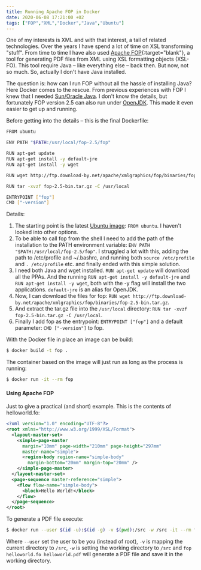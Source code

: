 ```yaml
---
title: Running Apache FOP in Docker
date: 2020-06-08 17:21:00 +02
tags: ["FOP","XML","Docker","Java","Ubuntu"]
---
```


One of my interests is XML and with that interest, a tail of related technologies. Over the years I have spend a lot of time on XSL transforming "stuff".
From time to time I have also used [Apache FOP](https://xmlgraphics.apache.org/fop/){:target="blank"}, a tool for generating PDF files from XML using XSL formatting objects (XSL-FO).
This tool require Java – like everything else – back then. But now, not so much. So, actually I don't have Java installed.

The question is: how can I run FOP without all the hassle of installing Java? Here Docker comes to the rescue.
From previous experiences with FOP I knew that I needed [Sun/Oracle Java](https://www.java.com).
I don't know the details, but fortunately FOP version 2.5 can also run under [OpenJDK](https://openjdk.java.net/). This made it even easier to get up and running.

Before getting into the details – this is the final Dockerfile:

```sh
FROM ubuntu

ENV PATH "$PATH:/usr/local/fop-2.5/fop"

RUN apt-get update
RUN apt-get install -y default-jre
RUN apt-get install -y wget

RUN wget http://ftp.download-by.net/apache/xmlgraphics/fop/binaries/fop-2.5-bin.tar.gz

RUN tar -xvzf fop-2.5-bin.tar.gz -C /usr/local

ENTRYPOINT ["fop"]
CMD ["-version"]
```
Details:

1. The starting point is the latest [Ubuntu image](https://hub.docker.com/_/ubuntu): `FROM ubuntu`. I haven't looked into other options.
2. To be able to call fop from the shell I need to add the path of the installation to the PATH environment variable: `ENV PATH "$PATH:/usr/local/fop-2.5/fop"`. I struggled a lot with this, adding the path to /etc/profile and ~/.bashrc, and running both `source /etc/profile` and `. /etc/profile` etc. and finally ended with this simple solution.
3. I need both Java and wget installed. `RUN apt-get update` will download all the PPAs. And the running `RUN apt-get install -y default-jre` and `RUN apt-get install -y wget`, both with the -y flag will install the two applications. `default-jre` is an alias for OpenJDK.
4. Now, I can download the files for fop: `RUN wget http://ftp.download-by.net/apache/xmlgraphics/fop/binaries/fop-2.5-bin.tar.gz`.
5. And extract the tar.gz file into the `/usr/local` directory: `RUN tar -xvzf fop-2.5-bin.tar.gz -C /usr/local`.
6. Finally I add fop as the entrypoint: `ENTRYPOINT ["fop"]` and a default parameter: `CMD ["-version"]` to fop.

With the Docker file in place an image can be build:

```sh
$ docker build -t fop .
```

The container based on the image will just run as long as the process is running:

```sh
$ docker run -it --rm fop
```

#### Using Apache FOP
Just to give a practical (and short) example. This is the contents of helloworld.fo:

```xml
<?xml version="1.0" encoding="UTF-8"?>
<root xmlns="http://www.w3.org/1999/XSL/Format">
  <layout-master-set>
    <simple-page-master
      margin="10mm" page-width="210mm" page-height="297mm"
      master-name="simple">
      <region-body region-name="simple-body"
        margin-bottom="20mm" margin-top="20mm" />
    </simple-page-master>
  </layout-master-set>
  <page-sequence master-reference="simple">
    <flow flow-name="simple-body">
      <block>Hello World!</block>
    </flow>
  </page-sequence>
</root>
```

To generate a PDF file execute:

```sh
$ docker run --user $(id -u):$(id -g) -v $(pwd):/src -w /src -it --rm fop helloworld.fo helloworld.pdf
```
Where `--user` set the user to be you (instead of root), `-v` is mapping the current directory to `/src`, `-w` is setting the working directory to `/src` and `fop helloworld.fo helloworld.pdf` will generate a PDF file and save it in the working directory.